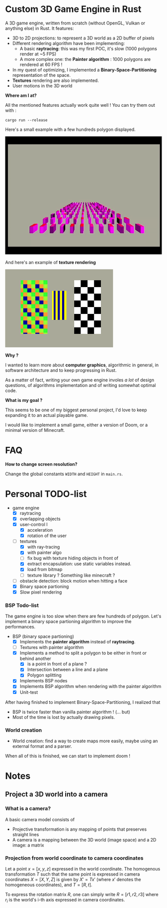 # Custom 3D Game Engine in Rust

A 3D game engine, written from scratch (without OpenGL, Vulkan or anything else) in Rust. It features:
* 3D to 2D projections: to represent a 3D world as a 2D buffer of pixels
* Different rendering algorithm have been implementing: 
  * A basic **raytracing**: this was my first POC, it's slow (1000 polygons render at ~5 FPS)
  * A more complex one: the **Painter algorithm** : 1000 polygons are rendered at 60 FPS ! 
* In my quest of optimizing, I implemented a **Binary-Space-Partitioning** representation of the space.
* **Textures** rendering are also implemented.
* User motions in the 3D world

**Where am I at?**

All the mentioned features actually work quite well ! You can try them out with :

```terminal
cargo run --release
```

Here's a small example with a few hundreds polygon displayed.

![](example1.gif)

And here's an example of **texture rendering** 

![](textures.png)

**Why ?**

I wanted to learn more about **computer graphics**, algorithmic in general, in software architecture and to keep progressing in Rust. 

As a matter of fact, writing your own game engine involes *a lot* of design questions, of algorithms implementation and of writing somewhat optimal code.

**What is my goal ?**

This seems to be one of my biggest personal project, I'd love to keep expanding it to an actual playable game.

I would like to implement a small game, either a version of Doom, or a minimal version of Minecraft.

# FAQ

**How to change screen resolution?**

Change the global constants `WIDTH` and `HEIGHT` in `main.rs`.

# Personal TODO-list

- game engine
    - [x] raytracing
    - [x] overlapping objects
    - [x] user-control I
      - [x] acceleration
      - [x] rotation of the user
    - [ ] textures
      - [x] with ray-tracing
      - [x] with painter algo
      - [ ] fix bug with texture hiding objects in front of
      - [x] extract encapsulation: use static variables instead.
      - [x] load from bitmap
      - [ ] texture library ? Something like minecraft ?
    - [ ] obstacle detection: block motion when hitting a face
    - [x] Binary space partioning
    - [x] Slow pixel rendering

### BSP Todo-list

The game engine is too slow when there are few hundreds of polygon. Let's implement a binary space partioning algorithm to improve the performances.

- BSP (binary space partioning)
  - [x] Implements the **painter algorithm** instead of **raytracing**.
  - [ ] Textures with painter algorithm
  - [x] Implements a method to split a polygon to be either in front or behind another 
    - [x] is a point in front of a plane ?
    - [x] Intersection between a line and a plane
    - [x] Polygon splitting
  - [x] Implements BSP nodes 
  - [x] Implements BSP algorithm when rendering with the painter algorithm
  - [x] Unit-test

After having finished to implement Binary-Space-Partitioning, I realized that 
* BSP is twice faster than vanilla painter algorithm ! (... but)
* Most of the time is lost by actually drawing pixels.

### World creation

- World creation: find a way to create maps more easily, maybe using an external format and a parser.

When all of this is finished, we can start to implement doom !

# Notes

## Project a 3D world into a camera

### What is a camera?

A basic camera model consists of

* Projective transformation is any mapping of points that preserves straight lines
* A camera is a mapping between the 3D world (image space) and a 2D image: a matrix

### Projection from world coordinate to camera coordinates

Let a point $x = [x,y,z]$ expressed in the world coordinate. The homogenous transformation $T$ such that the same point is expressed in camera coordinates $X = [X,Y,Z]$ is given by $X' = T x'$ (where $x'$ denotes the homogeneous coordinates), and $T = [R, t]$.

To express the rotation matrix $R$, one can simply write $R = [r1, r2, r3]$ where $r_i$ is the world's i-th axis expressed in camera coordinates.
